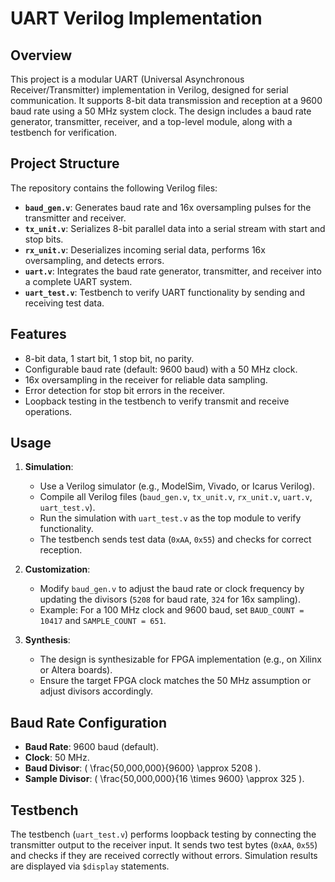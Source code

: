 # UART Verilog Implementation

## Overview
This project is a modular UART (Universal Asynchronous Receiver/Transmitter) implementation in Verilog, designed for serial communication. It supports 8-bit data transmission and reception at a 9600 baud rate using a 50 MHz system clock. The design includes a baud rate generator, transmitter, receiver, and a top-level module, along with a testbench for verification.

## Project Structure
The repository contains the following Verilog files:
- **`baud_gen.v`**: Generates baud rate and 16x oversampling pulses for the transmitter and receiver.
- **`tx_unit.v`**: Serializes 8-bit parallel data into a serial stream with start and stop bits.
- **`rx_unit.v`**: Deserializes incoming serial data, performs 16x oversampling, and detects errors.
- **`uart.v`**: Integrates the baud rate generator, transmitter, and receiver into a complete UART system.
- **`uart_test.v`**: Testbench to verify UART functionality by sending and receiving test data.

## Features
- 8-bit data, 1 start bit, 1 stop bit, no parity.
- Configurable baud rate (default: 9600 baud) with a 50 MHz clock.
- 16x oversampling in the receiver for reliable data sampling.
- Error detection for stop bit errors in the receiver.
- Loopback testing in the testbench to verify transmit and receive operations.

## Usage
1. **Simulation**:
   - Use a Verilog simulator (e.g., ModelSim, Vivado, or Icarus Verilog).
   - Compile all Verilog files (`baud_gen.v`, `tx_unit.v`, `rx_unit.v`, `uart.v`, `uart_test.v`).
   - Run the simulation with `uart_test.v` as the top module to verify functionality.
   - The testbench sends test data (`0xAA`, `0x55`) and checks for correct reception.

2. **Customization**:
   - Modify `baud_gen.v` to adjust the baud rate or clock frequency by updating the divisors (`5208` for baud rate, `324` for 16x sampling).
   - Example: For a 100 MHz clock and 9600 baud, set `BAUD_COUNT = 10417` and `SAMPLE_COUNT = 651`.

3. **Synthesis**:
   - The design is synthesizable for FPGA implementation (e.g., on Xilinx or Altera boards).
   - Ensure the target FPGA clock matches the 50 MHz assumption or adjust divisors accordingly.

## Baud Rate Configuration
- **Baud Rate**: 9600 baud (default).
- **Clock**: 50 MHz.
- **Baud Divisor**: \( \frac{50,000,000}{9600} \approx 5208 \).
- **Sample Divisor**: \( \frac{50,000,000}{16 \times 9600} \approx 325 \).

## Testbench
The testbench (`uart_test.v`) performs loopback testing by connecting the transmitter output to the receiver input. It sends two test bytes (`0xAA`, `0x55`) and checks if they are received correctly without errors. Simulation results are displayed via `$display` statements.
